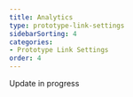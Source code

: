 ```yaml
---
title: Analytics
type: prototype-link-settings
sidebarSorting: 4
categories: 
- Prototype Link Settings
order: 4
---
```



Update in progress

